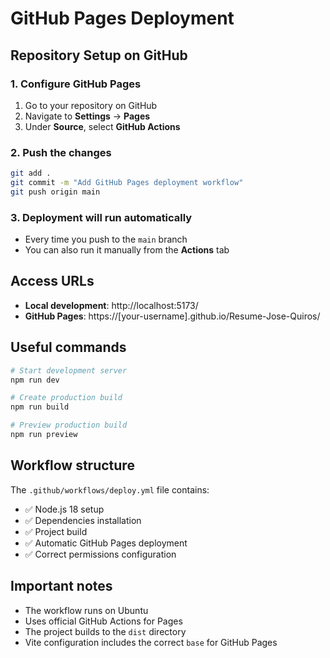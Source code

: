 # GitHub Pages Deployment

## Repository Setup on GitHub

### 1. Configure GitHub Pages
1. Go to your repository on GitHub
2. Navigate to **Settings** → **Pages**
3. Under **Source**, select **GitHub Actions**

### 2. Push the changes
```bash
git add .
git commit -m "Add GitHub Pages deployment workflow"
git push origin main
```

### 3. Deployment will run automatically
- Every time you push to the `main` branch
- You can also run it manually from the **Actions** tab

## Access URLs
- **Local development**: http://localhost:5173/
- **GitHub Pages**: https://[your-username].github.io/Resume-Jose-Quiros/

## Useful commands

```bash
# Start development server
npm run dev

# Create production build
npm run build

# Preview production build
npm run preview
```

## Workflow structure

The `.github/workflows/deploy.yml` file contains:
- ✅ Node.js 18 setup
- ✅ Dependencies installation
- ✅ Project build
- ✅ Automatic GitHub Pages deployment
- ✅ Correct permissions configuration

## Important notes
- The workflow runs on Ubuntu
- Uses official GitHub Actions for Pages
- The project builds to the `dist` directory
- Vite configuration includes the correct `base` for GitHub Pages 